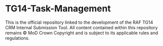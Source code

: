 # TG14-Task-Management
This is the official repository linked to the development of the RAF TG14 CRM Internal Submission Tool. All content contained within this repository remains © MoD Crown Copyright and is subject to its applicable rules and regulations.
